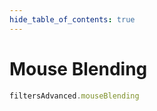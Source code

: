 ```yaml
---
hide_table_of_contents: true
---
```


# Mouse Blending

```js playground
filtersAdvanced.mouseBlending
```